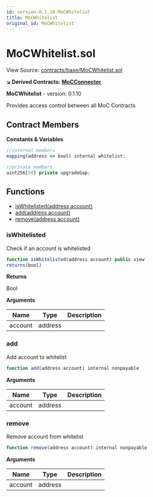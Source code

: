 ```yaml
---
id: version-0.1.10-MoCWhitelist
title: MoCWhitelist
original_id: MoCWhitelist
---
```


# MoCWhitelist.sol

View Source: [contracts/base/MoCWhitelist.sol](../contracts/base/MoCWhitelist.sol)

**↘ Derived Contracts: [MoCConnector](MoCConnector.md)**

**MoCWhitelist** - version: 0.1.10

Provides access control between all MoC Contracts

## Contract Members
**Constants & Variables**

```js
//internal members
mapping(address => bool) internal whitelist;

//private members
uint256[50] private upgradeGap;

```

## Functions

- [isWhitelisted(address account)](#iswhitelisted)
- [add(address account)](#add)
- [remove(address account)](#remove)

### isWhitelisted

Check if an account is whitelisted

```js
function isWhitelisted(address account) public view
returns(bool)
```

**Returns**

Bool

**Arguments**

| Name        | Type           | Description  |
| ------------- |------------- | -----|
| account | address |  | 

### add

Add account to whitelist

```js
function add(address account) internal nonpayable
```

**Arguments**

| Name        | Type           | Description  |
| ------------- |------------- | -----|
| account | address |  | 

### remove

Remove account from whitelist

```js
function remove(address account) internal nonpayable
```

**Arguments**

| Name        | Type           | Description  |
| ------------- |------------- | -----|
| account | address |  | 

